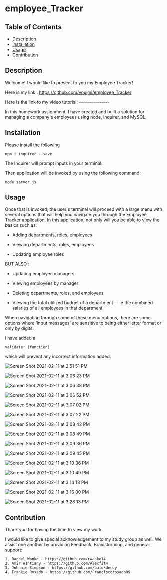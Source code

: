 # employee_Tracker


## Table of Contents

  * [Description](#description)
  * [Installation](#installation)
  * [Usage](#usage)
  * [Contribution](#contribution)

 
 ## Description

 Welcome! I would like to present to you my Employee Tracker!

 Here is my link : https://github.com/youjmi/employee_Tracker


 Here is the link to my video tutorial: ---------------


In this homework assignment, I have created and built a solution for managing a company's employees using node, inquirer, and MySQL.

## Installation 

Please install the following

```
npm i inquirer --save
```

The Inquirer will prompt inputs in your terminal.

Then application will be invoked by using the following command:

```
node server.js
```

## Usage
Once that is invoked, the user's terminal will proceed with a large menu with several options that will help you navigate you through the Employee Tracker application. In this application, not only will you be able to view the basics such as: 

  * Adding departments, roles, employees

  * Viewing departments, roles, employees

  * Updating employee roles

BUT ALSO :

  * Updating employee managers

  * Viewing employees by manager

  * Deleting departments, roles, and employees

  * Viewing the total utilized budget of a department -- ie the combined salaries of all employees in that department


When navigating through some of these menu options, there are some options where 'input messages' are sensitive to being either letter format or only by digits. 

I have added a

```
validate: (function)
```
which will prevent any incorrect information added. 


![Screen Shot 2021-02-11 at 2 51 51 PM](https://user-images.githubusercontent.com/73494581/107691803-ebedb980-6c79-11eb-9c58-8700c029263e.png)

![Screen Shot 2021-02-11 at 3 06 23 PM](https://user-images.githubusercontent.com/73494581/107693525-42f48e00-6c7c-11eb-977c-979eb39f745b.png)

![Screen Shot 2021-02-11 at 3 06 38 PM](https://user-images.githubusercontent.com/73494581/107693541-4b4cc900-6c7c-11eb-861d-0fb458a148c5.png)

![Screen Shot 2021-02-11 at 3 06 52 PM](https://user-images.githubusercontent.com/73494581/107693558-50aa1380-6c7c-11eb-9b50-e86a6cdea0d0.png)

![Screen Shot 2021-02-11 at 3 07 02 PM](https://user-images.githubusercontent.com/73494581/107693591-5869b800-6c7c-11eb-8bb4-ddf24e30aa38.png)

![Screen Shot 2021-02-11 at 3 07 22 PM](https://user-images.githubusercontent.com/73494581/107693614-5bfd3f00-6c7c-11eb-87de-316c484b2582.png)

![Screen Shot 2021-02-11 at 3 08 42 PM](https://user-images.githubusercontent.com/73494581/107693660-6b7c8800-6c7c-11eb-808d-cf50859452eb.png)

![Screen Shot 2021-02-11 at 3 08 49 PM](https://user-images.githubusercontent.com/73494581/107693669-6e777880-6c7c-11eb-9e5e-6585b6f2b515.png)

![Screen Shot 2021-02-11 at 3 09 36 PM](https://user-images.githubusercontent.com/73494581/107693686-733c2c80-6c7c-11eb-8dfe-68de6e60de05.png)

![Screen Shot 2021-02-11 at 3 09 45 PM](https://user-images.githubusercontent.com/73494581/107693696-76371d00-6c7c-11eb-9c12-70dea7e06b9b.png)

![Screen Shot 2021-02-11 at 3 10 36 PM](https://user-images.githubusercontent.com/73494581/107693708-7afbd100-6c7c-11eb-9588-c9498443e352.png)

![Screen Shot 2021-02-11 at 3 10 49 PM](https://user-images.githubusercontent.com/73494581/107693727-8222df00-6c7c-11eb-948a-078cff10f790.png)

![Screen Shot 2021-02-11 at 3 14 18 PM](https://user-images.githubusercontent.com/73494581/107693926-bf876c80-6c7c-11eb-8e39-272288206610.png)

![Screen Shot 2021-02-11 at 3 16 00 PM](https://user-images.githubusercontent.com/73494581/107693939-c31af380-6c7c-11eb-8d16-224d5c9feb13.png)

![Screen Shot 2021-02-11 at 3 28 13 PM](https://user-images.githubusercontent.com/73494581/107694829-d4183480-6c7d-11eb-8846-aaaf0d19cf12.png)



## Contribution

Thank you for having the time to view my work.

I would like to give special acknowledgement to my study group as well. We assist one another by providing Feedback, Brainstorming, and general support:

```
1. Rachel Wanke - https://github.com/rwanke14
2. Amir Ashtiany - https://github.com/Alexfit4
3. Johnnie Simpson - https://github.com/balokdecoy
4. Frankie Rosado - https://github.com/Franciscorosado09
```